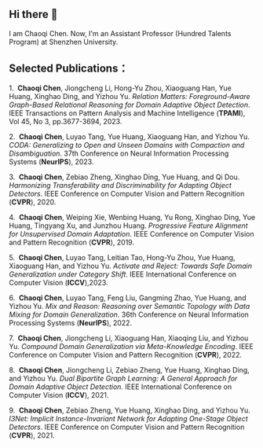## Hi there 👋
I am Chaoqi Chen. Now, I'm an Assistant Professor (Hundred Talents Program) at Shenzhen University.

## Selected Publications：

1.  **Chaoqi Chen**, Jiongcheng Li, Hong-Yu Zhou, Xiaoguang Han, Yue Huang, Xinghao Ding, and Yizhou Yu. _Relation Matters: Foreground-Aware Graph-Based Relational Reasoning for Domain Adaptive Object Detection_. IEEE Transactions on Pattern Analysis and Machine Intelligence (**TPAMI**), Vol 45, No 3, pp.3677-3694, 2023.

2.  **Chaoqi Chen**, Luyao Tang, Yue Huang, Xiaoguang Han, and Yizhou Yu. _CODA: Generalizing to Open and Unseen Domains with Compaction and Disambiguation_. 37th Conference on Neural Information Processing Systems (**NeurIPS**), 2023.

3.  **Chaoqi Chen**, Zebiao Zheng, Xinghao Ding, Yue Huang, and Qi Dou. _Harmonizing Transferability and Discriminability for Adapting Object Detectors_. IEEE Conference on Computer Vision and Pattern Recognition (**CVPR**), 2020.

4.  **Chaoqi Chen**, Weiping Xie, Wenbing Huang, Yu Rong, Xinghao Ding, Yue Huang, Tingyang Xu, and Junzhou Huang. _Progressive Feature Alignment for Unsupervised Domain Adaptation_. IEEE Conference on Computer Vision and Pattern Recognition (**CVPR**), 2019.

5.  **Chaoqi Chen**, Luyao Tang, Leitian Tao, Hong-Yu Zhou, Yue Huang, Xiaoguang Han, and Yizhou Yu. _Activate and Reject: Towards Safe Domain Generalization under Category Shift_. IEEE International Conference on Computer Vision (**ICCV**),2023.

6.  **Chaoqi Chen**, Luyao Tang, Feng Liu, Gangming Zhao, Yue Huang, and Yizhou Yu. _Mix and Reason: Reasoning over Semantic Topology with Data Mixing for Domain Generalization_. 36th Conference on Neural Information Processing Systems (**NeurIPS**), 2022.

7.  **Chaoqi Chen**, Jiongcheng Li, Xiaoguang Han, Xiaoqing Liu, and Yizhou Yu. _Compound Domain Generalization via Meta-Knowledge Encoding_. IEEE Conference on Computer Vision and Pattern Recognition (**CVPR**), 2022.

8.  **Chaoqi Chen**, Jiongcheng Li, Zebiao Zheng, Yue Huang, Xinghao Ding, and Yizhou Yu. _Dual Bipartite Graph Learning: A General Approach for Domain Adaptive Object Detection_. IEEE International Conference on Computer Vision (**ICCV**), 2021.

9.  **Chaoqi Chen**, Zebiao Zheng, Yue Huang, Xinghao Ding, and Yizhou Yu. _I3Net: Implicit Instance-Invariant Network for Adapting One-Stage Object Detectors_. IEEE Conference on Computer Vision and Pattern Recognition (**CVPR**), 2021.
